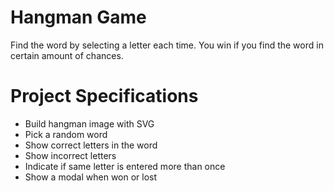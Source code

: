 # Hangman Game

Find the word by selecting a letter each time. You win if you find the word in certain amount of chances.

# Project Specifications

- Build hangman image with SVG
- Pick a random word
- Show correct letters in the word
- Show incorrect letters
- Indicate if same letter is entered more than once
- Show a modal when won or lost
